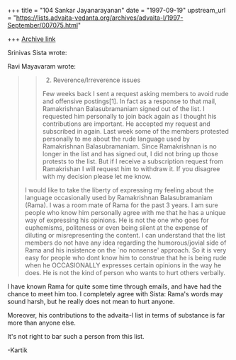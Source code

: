 +++
title = "104 Sankar Jayanarayanan"
date = "1997-09-19"
upstream_url = "https://lists.advaita-vedanta.org/archives/advaita-l/1997-September/007075.html"

+++
[Archive link](https://lists.advaita-vedanta.org/archives/advaita-l/1997-September/007075.html)

Srinivas Sista <sista at ECN.PURDUE.EDU> wrote:

Ravi Mayavaram wrote:

> > 2) Reverence/Irreverence issues
> >
> > Few weeks back I sent a request asking members to avoid rude and
> > offensive postings[1]. In fact as a response to that mail,
> > Ramakrishnan Balasubramaniam signed out of the list. I requested him
> > personally to join back again as I thought his contributions are
> > important. He accepted my request and subscribed in again.  Last week
> > some of the members protested personally to me about the rude language
> > used by  Ramakrishnan Balasubramaniam. Since Ramakrishnan is no
> > longer in the list and has signed out, I did not bring up those
> > protests to the list. But if I receive a subscription request from
> > Ramakrishan I will request him to withdraw it. If you disagree with my
> > decision please let me know.
> >
>
> I would like to take the liberty of expressing my feeling about the
> language occasionally used by Ramakrishnan Balasubramaniam (Rama).
> I was a room mate of Rama for the past 3 years. I am sure people
> who know him personally agree with me that he has a unique way of
> expressing his opinions. He is not the one who goes for euphemisms,
> politeness or even being silent at the expense of diluting or
> misrepresenting the content. I can understand that the list members
> do not have any idea regarding the humorous/jovial side of Rama and
> his insistence on the `no nonsense' approach. So it is very easy for
> people who dont know him to construe that he is being rude when he
> OCCASIONALLY expresses certain opinions in the way he does. He is not
> the kind of person who wants to hurt others verbally.
>

I have known Rama for quite some time through emails, and have had the chance
to meet him too. I completely agree with Sista: Rama's words may sound harsh,
but he really does not mean to hurt anyone.

Moreover, his contributions to the advaita-l list in terms of substance is
far more than anyone else.

It's not right to bar such a person from this list.

-Kartik

